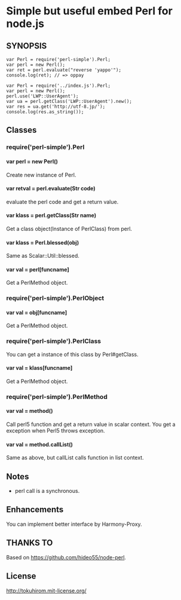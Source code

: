 Simple but useful embed Perl for node.js
========================================

SYNOPSIS
--------

    var Perl = require('perl-simple').Perl;
    var perl = new Perl();
    var ret = perl.evaluate("reverse 'yappo'");
    console.log(ret); // => oppay

    var Perl = require('../index.js').Perl;
    var perl = new Perl();
    perl.use('LWP::UserAgent');
    var ua = perl.getClass('LWP::UserAgent').new();
    var res = ua.get('http://utf-8.jp/');
    console.log(res.as_string());

Classes
-------

### require('perl-simple').Perl

#### var perl = new Perl()

Create new instance of Perl.

#### var retval = perl.evaluate(Str code)

evaluate the perl code and get a return value.

#### var klass = perl.getClass(Str name)

Get a class object(Instance of PerlClass) from perl.

#### var klass = Perl.blessed(obj)

Same as Scalar::Util::blessed.

#### var val = perl[funcname]

Get a PerlMethod object.

### require('perl-simple').PerlObject

#### var val = obj[funcname]

Get a PerlMethod object.

### require('perl-simple').PerlClass

You can get a instance of this class by Perl#getClass.

#### var val = klass[funcname]

Get a PerlMethod object.

### require('perl-simple').PerlMethod

#### var val = method()

Call perl5 function and get a return value in scalar context.
You get a exception when Perl5 throws exception.

#### var val = method.callList()

Same as above, but callList calls function in list context.

Notes
-----

  * perl call is a synchronous.

Enhancements
------------

You can implement better interface by Harmony-Proxy.

THANKS TO
---------

Based on https://github.com/hideo55/node-perl.

License
-------

http://tokuhirom.mit-license.org/

